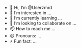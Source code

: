 - 👋 Hi, I’m @Userzmrd
- 👀 I’m interested in ...
- 🌱 I’m currently learning ...
- 💞️ I’m looking to collaborate on ...
- 📫 How to reach me ...
- 😄 Pronouns: ...
- ⚡ Fun fact: ...

<!---
Userzmrd/Userzmrd is a ✨ special ✨ repository because its `README.md` (this file) appears on your GitHub profile.
You can click the Preview link to take a look at your changes.
--->
